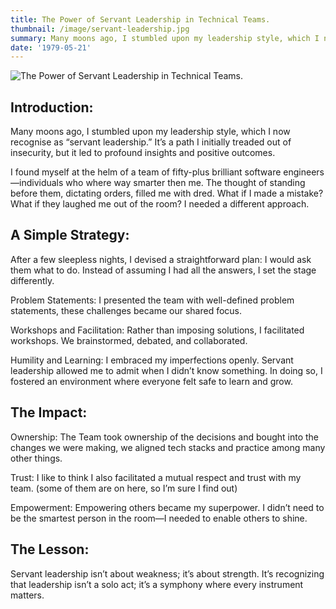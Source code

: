 ```yaml
---
title: The Power of Servant Leadership in Technical Teams.
thumbnail: /image/servant-leadership.jpg
summary: Many moons ago, I stumbled upon my leadership style, which I now recognise as “servant leadership.” It’s a path I initially treaded out of insecurity, but it led to profound insights and positive outcomes.
date: '1979-05-21'
---
```

![The Power of Servant Leadership in Technical Teams.](/image/servant-leadership.jpg)
## Introduction:

Many moons ago, I stumbled upon my leadership style, which I now recognise as “servant leadership.” It’s a path I initially treaded out of insecurity, but it led to profound insights and positive outcomes.

I found myself at the helm of a team of fifty-plus brilliant software engineers—individuals who where way smarter then me. The thought of standing before them, dictating orders, filled me with dred. What if I made a mistake? What if they laughed me out of the room? I needed a different approach.

## A Simple Strategy:

After a few sleepless nights, I devised a straightforward plan: I would ask them what to do. Instead of assuming I had all the answers, I set the stage differently. 

Problem Statements: I presented the team with well-defined problem statements, these challenges became our shared focus.

Workshops and Facilitation: Rather than imposing solutions, I facilitated workshops. We brainstormed, debated, and collaborated. 

Humility and Learning: I embraced my imperfections openly. Servant leadership allowed me to admit when I didn’t know something. In doing so, I fostered an environment where everyone felt safe to learn and grow.

## The Impact:

Ownership: The Team took ownership of the decisions and bought into the changes we were making, we aligned tech stacks and practice among many other things. 

Trust: I like to think I also facilitated a mutual respect and trust with my team. (some of them are on here, so I’m sure I find out) 

Empowerment: Empowering others became my superpower. I didn’t need to be the smartest person in the room—I needed to enable others to shine.

## The Lesson:

Servant leadership isn’t about weakness; it’s about strength. It’s recognizing that leadership isn’t a solo act; it’s a symphony where every instrument matters. 